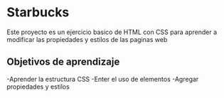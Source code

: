 # Starbucks


Este proyecto es un ejercicio basico de HTML con CSS para aprender a modificar las propiedades y estilos de las paginas web

## Objetivos de aprendizaje
-Aprender la estructura CSS
-Enter el uso de elementos
-Agregar propiedades y estilos

